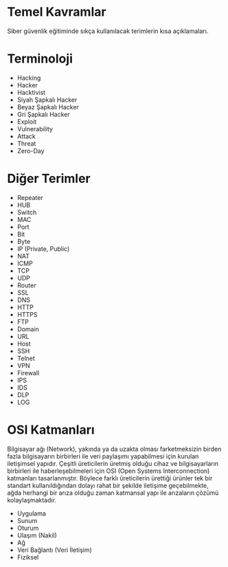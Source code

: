 # Temel Kavramlar
Siber güvenlik eğitiminde sıkça kullanılacak terimlerin kısa açıklamaları.

# Terminoloji
- Hacking
- Hacker
- Hacktivist
- Siyah Şapkalı Hacker
- Beyaz Şapkalı Hacker
- Gri Şapkalı Hacker
- Exploit
- Vulnerability
- Attack
- Threat
- Zero-Day

# Diğer Terimler
- Repeater
- HUB
- Switch
- MAC
- Port
- Bit
- Byte
- IP (Private, Public)
- NAT
- ICMP
- TCP
- UDP
- Router
- SSL
- DNS
- HTTP
- HTTPS
- FTP
- Domain
- URL
- Host
- SSH
- Telnet
- VPN
- Firewall
- IPS
- IDS
- DLP
- LOG

# OSI Katmanları
Bilgisayar ağı (Network), yakında ya da uzakta olması farketmeksizin birden fazla bilgisayarın birbirleri ile veri paylaşımı yapabilmesi için kurulan iletişimsel yapıdır. Çeşitli üreticilerin üretmiş olduğu cihaz ve bilgisayarların birbirleri ile haberleşebilmeleri için OSI (Open Systems Interconnection) katmanları tasarlanmıştır. Böylece farklı üreticilerin ürettiği ürünler tek bir standart kullanıldığından dolayı rahat bir şekilde iletişime geçebilmekte, ağda herhangi bir arıza olduğu zaman katmansal yapı ile arızaların çözümü kolaylaşmaktadır.

- Uygulama
- Sunum
- Oturum
- Ulaşım (Nakil)
- Ağ
- Veri Bağlantı (Veri İletişim)
- Fiziksel
